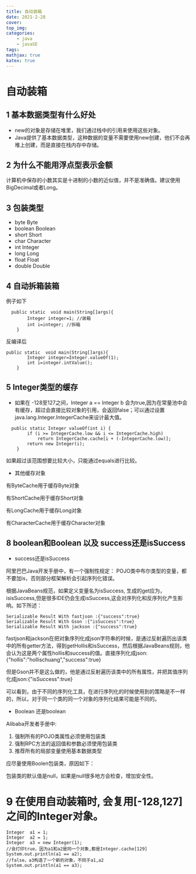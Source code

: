 ```yaml
---
title: 自动装箱
date: 2021-2-28
cover:
top_img:
categories: 
    - java
    - javaSE
tags: 
mathjax: true
katex: true
---
```

# 自动装箱

## 1 基本数据类型有什么好处

- new的对象是存储在堆里，我们通过栈中的引用来使用这些对象。
- Java提供了基本数据类型，这种数据的变量不需要使用new创建，他们不会再堆上创建，而是直接在栈内存中存储。

## 2 为什么不能用浮点型表示金额

计算机中保存的小数其实是十进制的小数的近似值，并不是准确值。建议使用BigDecimal或者Long。

## 3 包装类型

- byte        Byte
- boolean     Boolean
- short       Short
- char        Character
- int         Integer
- long        Long
- float       Float
- double      Double

## 4 自动拆箱装箱

例子如下

```
  public static  void main(String[]args){
        Integer integer=1; //装箱
        int i=integer; //拆箱
    }
```
反编译后
```
public static  void main(String[]args){
        Integer integer=Integer.valueOf(1);
        int i=integer.intValue();
    }
```


##  5 Integer类型的缓存

- 如果在 -128至127之间，Integer a == Integer b 会为true,因为在常量池中会有缓存，超过会直接比较对象的引用，会返回false；可以通过设置java.lang.Integer.IntegerCache来设计最大值。
```
  public static Integer valueOf(int i) {
        if (i >= IntegerCache.low && i <= IntegerCache.high)
            return IntegerCache.cache[i + (-IntegerCache.low)];
        return new Integer(i);
    }
```


如果超过该范围想要比较大小，只能通过equals进行比较。
- 其他缓存对象

有ByteCache用于缓存Byte对象

有ShortCache用于缓存Short对象

有LongCache用于缓存Long对象

有CharacterCache用于缓存Character对象

## 8 boolean和Boolean 以及 success还是isSuccess

- success还是isSuccess

阿里巴巴Java开发手册中，有一个强制性规定：
POJO类中布尔类型的变量，都不要加is，否则部分框架解析会引起序列化错误。

根据JavaBeans规范，如果定义变量名为isSuccess, 生成的get应为，isisSuccess,但是很多IDE仍会生成isSuccess,这会对序列化和反序列化产生影响。如下所述：

```
Serializable Result With fastjson :{"success":true}
Serializable Result With Gson :{"isSuccess":true}
Serializable Result With jackson :{"success":true}
```

fastjson和jackson在把对象序列化成json字符串的时候，是通过反射遍历出该类中的所有getter方法，得到getHollis和isSuccess，然后根据JavaBeans规则，他会认为这是两个属性hollis和success的值。直接序列化成json:{"hollis":"hollischuang","success":true}

但是Gson并不是这么做的，他是通过反射遍历该类中的所有属性，并把其值序列化成json:{"isSuccess":true}

可以看到，由于不同的序列化工具，在进行序列化的时候使用到的策略是不一样的，所以，对于同一个类的同一个对象的序列化结果可能是不同的。

- Boolean 还是boolean

Alibaba开发者手册中:
1. 强制所有的POJO类属性必须使用包装类
2. 强制RPC方法的返回值和参数必须使用包装类
3. 推荐所有的局部变量使用基本数据类型

应尽量使用Boolen包装类，原因如下：

包装类的默认值是null，如果是null很多地方会检查，增加安全性。

# 9 在使用自动装箱时, 会复用[-128,127]之间的Integer对象。

```
Integer  a1 = 1;
Integer  a2 = 1;
Integer  a3 = new Integer(1);
//会打印true，因为a1和a2是同一个对象,都是Integer.cache[129]
System.out.println(a1 == a2);
//false，a3构造了一个新的对象，不同于a1,a2
System.out.println(a1 == a3);
```